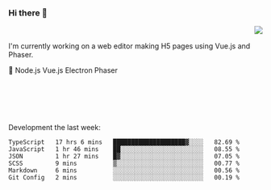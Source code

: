 ### Hi there 👋

<img align="right" src="https://github-readme-stats.vercel.app/api?username=jasonpanggo"/>

<br>
<p align="left">
I'm currently working on a web editor making H5 pages using Vue.js and Phaser.
</p>
<p align="left">
📖 Node.js Vue.js Electron Phaser
</p>
<br>
<br>
<br>
<br>

Development the last week:
<!--START_SECTION:waka-->

```text
TypeScript   17 hrs 6 mins   ████████████████████▓░░░░   82.69 %
JavaScript   1 hr 46 mins    ██░░░░░░░░░░░░░░░░░░░░░░░   08.55 %
JSON         1 hr 27 mins    █▓░░░░░░░░░░░░░░░░░░░░░░░   07.05 %
SCSS         9 mins          ▒░░░░░░░░░░░░░░░░░░░░░░░░   00.77 %
Markdown     6 mins          ░░░░░░░░░░░░░░░░░░░░░░░░░   00.56 %
Git Config   2 mins          ░░░░░░░░░░░░░░░░░░░░░░░░░   00.19 %
```

<!--END_SECTION:waka-->

<!--
**JASONPANGGO/jasonpanggo** is a ✨ _special_ ✨ repository because its `README.md` (this file) appears on your GitHub profile.

Here are some ideas to get you started:

- 🔭 I’m currently working on ...
- 🌱 I’m currently learning ...
- 👯 I’m looking to collaborate on ...
- 🤔 I’m looking for help with ...
- 💬 Ask me about ...
- 📫 How to reach me: ...
- 😄 Pronouns: ...
- ⚡ Fun fact: ...
-->
